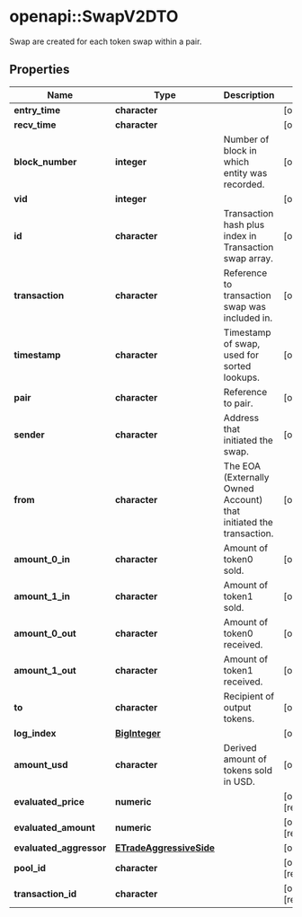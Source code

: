# openapi::SwapV2DTO

Swap are created for each token swap within a pair.

## Properties
Name | Type | Description | Notes
------------ | ------------- | ------------- | -------------
**entry_time** | **character** |  | [optional] 
**recv_time** | **character** |  | [optional] 
**block_number** | **integer** | Number of block in which entity was recorded. | [optional] 
**vid** | **integer** |  | [optional] 
**id** | **character** | Transaction hash plus index in Transaction swap array. | [optional] 
**transaction** | **character** | Reference to transaction swap was included in. | [optional] 
**timestamp** | **character** | Timestamp of swap, used for sorted lookups. | [optional] 
**pair** | **character** | Reference to pair. | [optional] 
**sender** | **character** | Address that initiated the swap. | [optional] 
**from** | **character** | The EOA (Externally Owned Account) that initiated the transaction. | [optional] 
**amount_0_in** | **character** | Amount of token0 sold. | [optional] 
**amount_1_in** | **character** | Amount of token1 sold. | [optional] 
**amount_0_out** | **character** | Amount of token0 received. | [optional] 
**amount_1_out** | **character** | Amount of token1 received. | [optional] 
**to** | **character** | Recipient of output tokens. | [optional] 
**log_index** | [**BigInteger**](BigInteger.md) |  | [optional] 
**amount_usd** | **character** | Derived amount of tokens sold in USD. | [optional] 
**evaluated_price** | **numeric** |  | [optional] [readonly] 
**evaluated_amount** | **numeric** |  | [optional] [readonly] 
**evaluated_aggressor** | [**ETradeAggressiveSide**](ETradeAggressiveSide.md) |  | [optional] 
**pool_id** | **character** |  | [optional] [readonly] 
**transaction_id** | **character** |  | [optional] [readonly] 


